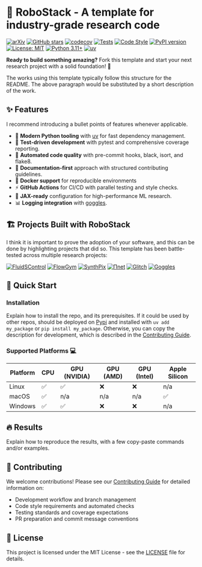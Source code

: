 # 🤖 RoboStack - A template for industry-grade research code

[![arXiv](https://img.shields.io/badge/arXiv-2508.10480-b31b1b?style=flat&logo=arxiv&logoColor=white)](https://www.arxiv.org/abs/2508.10480)
[![GitHub stars](https://img.shields.io/github/stars/antonioterpin/robostack?style=social)](https://github.com/antonioterpin/robostack/stargazers)
[![codecov](https://codecov.io/gh/antonioterpin/robostack/graph/badge.svg?token=J49B8TFDSM)](https://codecov.io/gh/antonioterpin/robostack)
[![Tests](https://github.com/antonioterpin/robostack/actions/workflows/test.yaml/badge.svg)](https://github.com/antonioterpin/robostack/actions/workflows/test.yaml)
[![Code Style](https://github.com/antonioterpin/robostack/actions/workflows/code-style.yaml/badge.svg)](https://github.com/antonioterpin/robostack/actions/workflows/code-style.yaml)
[![PyPI version](https://img.shields.io/pypi/v/pinet-hcnn.svg)](https://pypi.org/project/pinet-hcnn)
[![License: MIT](https://img.shields.io/badge/License-MIT-yellow.svg)](https://opensource.org/licenses/MIT)
[![Python 3.11+](https://img.shields.io/badge/python-3.11+-blue.svg)](https://www.python.org/downloads/)
[![uv](https://img.shields.io/endpoint?url=https://raw.githubusercontent.com/astral-sh/uv/main/assets/badge/v0.json)](https://github.com/astral-sh/uv)

**Ready to build something amazing?** Fork this template and start your next research project with a solid foundation! 🚀

The works using this template typically follow this structure for the README. The above paragraph would be substituted by a short description of the work.

## ✨ Features
I recommend introducing a bullet points of features whenever applicable.
- 🚀 **Modern Python tooling** with [uv](https://github.com/astral-sh/uv) for fast dependency management.
- 🧪 **Test-driven development** with pytest and comprehensive coverage reporting.
- 🔧 **Automated code quality** with pre-commit hooks, black, isort, and flake8.
- 📝 **Documentation-first** approach with structured contributing guidelines.
- 🐳 **Docker support** for reproducible environments
- ⚡ **GitHub Actions** for CI/CD with parallel testing and style checks.
- 🎯 **JAX-ready** configuration for high-performance ML research.
- 📊 **Logging integration** with [goggles](https://github.com/antonioterpin/goggles).

## 🏗️ Projects Built with RoboStack
I think it is important to prove the adoption of your software, and this can be done by highlighting projects that did so. This template has been battle-tested across multiple research projects:

[![FluidSControl](https://img.shields.io/badge/GitHub-antonioterpin%2Ffluidscontrol-2ea44f?logo=github)](https://github.com/antonioterpin/fluidscontrol)
[![FlowGym](https://img.shields.io/badge/GitHub-antonioterpin%2Fflowgym-2ea44f?logo=github)](https://github.com/antonioterpin/flowgym)
[![SynthPix](https://img.shields.io/badge/GitHub-antonioterpin%2Fsynthpix-2ea44f?logo=github)](https://github.com/antonioterpin/synthpix)
[![Πnet](https://img.shields.io/badge/GitHub-antonioterpin%2Fpinet-2ea44f?logo=github)](https://github.com/antonioterpin/pinet)
[![Glitch](https://img.shields.io/badge/GitHub-antonioterpin%2Fglitch-2ea44f?logo=github)](https://github.com/antonioterpin/glitch)
[![Goggles](https://img.shields.io/badge/GitHub-antonioterpin%2Fgoggles-2ea44f?logo=github)](https://github.com/antonioterpin/goggles)

## 🚀 Quick Start

### Installation
Explain how to install the repo, and its prerequisites. If it could be used by other repos, should be deployed on [Pypi](https://pypi.org/) and installed with `uv add my_package` or `pip install my_package`. Otherwise, you can copy the description for development, which is described in the [Contributing Guide](./CONTRIBUTING.md).

### Supported Platforms 💻

| Platform | CPU | GPU (NVIDIA) | GPU (AMD) | GPU (Intel) | Apple Silicon |
|----------|-----|-------------|-----------|-------------|---------------|
| Linux    | ✅   | ✅          | ❌         | ❌          | n/a           |
| macOS    | ✅   | n/a         | n/a       | n/a         | ✅            |
| Windows  | ✅   | ✅          | ❌         | ❌          | n/a           |

## 🔥 Results
Explain how to reproduce the results, with a few copy-paste commands and/or examples.

## 🤝 Contributing

We welcome contributions! Please see our [Contributing Guide](CONTRIBUTING.md) for detailed information on:
- Development workflow and branch management
- Code style requirements and automated checks
- Testing standards and coverage expectations
- PR preparation and commit message conventions

## 📄 License

This project is licensed under the MIT License - see the [LICENSE](LICENSE) file for details.
